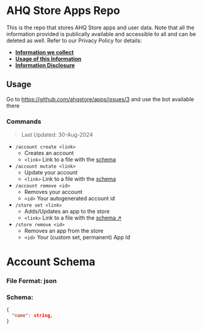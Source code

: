 # AHQ Store Apps Repo

This is the repo that stores AHQ Store apps and user data. Note that all the information provided is publically available and accessible to all and can be deleted as well. Refer to our Privacy Policy for details:

- [**Information we collect**](https://ahqstore.github.io/privacy/index.html#information-we-collect)
- [**Usage of this Information**](https://ahqstore.github.io/privacy/index.html#how-we-use-information)
- [**Information Disclosure**](https://ahqstore.github.io/privacy/index.html#information-disclosure)

## Usage

Go to https://github.com/ahqstore/apps/issues/3 and use the bot available there

### Commands

> Last Updated: 30-Aug-2024

- `/account create <link>`
  - Creates an account
  - `<link>` Link to a file with the [schema](#account-schema)
- `/account mutate <link>`
  - Update your account
  - `<link>` Link to a file with the [schema](#account-schema)
- `/account remove <id>`
  - Removes your account
  - `<id>` Your autogenerated account id
- `/store set <link>`
  - Adds/Updates an app to the store
  - `<link>` Link to a file with the [schema ↗](https://docs.rs/ahqstore-types/latest/ahqstore_types/app/struct.AHQStoreApplication.html)
- `/store remove <id>`
  - Removes an app from the store
  - `<id>` Your (custom set, permanent) App Id

# Account Schema

### File Format: json

### Schema:

```json
{
  "name": string,
}
```
